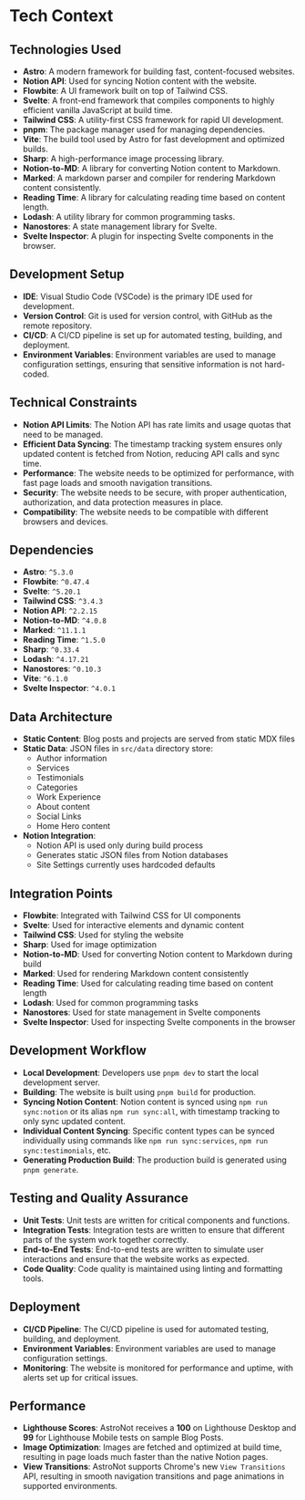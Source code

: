 # Tech Context

## Technologies Used
- **Astro**: A modern framework for building fast, content-focused websites.
- **Notion API**: Used for syncing Notion content with the website.
- **Flowbite**: A UI framework built on top of Tailwind CSS.
- **Svelte**: A front-end framework that compiles components to highly efficient vanilla JavaScript at build time.
- **Tailwind CSS**: A utility-first CSS framework for rapid UI development.
- **pnpm**: The package manager used for managing dependencies.
- **Vite**: The build tool used by Astro for fast development and optimized builds.
- **Sharp**: A high-performance image processing library.
- **Notion-to-MD**: A library for converting Notion content to Markdown.
- **Marked**: A markdown parser and compiler for rendering Markdown content consistently.
- **Reading Time**: A library for calculating reading time based on content length.
- **Lodash**: A utility library for common programming tasks.
- **Nanostores**: A state management library for Svelte.
- **Svelte Inspector**: A plugin for inspecting Svelte components in the browser.

## Development Setup
- **IDE**: Visual Studio Code (VSCode) is the primary IDE used for development.
- **Version Control**: Git is used for version control, with GitHub as the remote repository.
- **CI/CD**: A CI/CD pipeline is set up for automated testing, building, and deployment.
- **Environment Variables**: Environment variables are used to manage configuration settings, ensuring that sensitive information is not hard-coded.

## Technical Constraints
- **Notion API Limits**: The Notion API has rate limits and usage quotas that need to be managed.
- **Efficient Data Syncing**: The timestamp tracking system ensures only updated content is fetched from Notion, reducing API calls and sync time.
- **Performance**: The website needs to be optimized for performance, with fast page loads and smooth navigation transitions.
- **Security**: The website needs to be secure, with proper authentication, authorization, and data protection measures in place.
- **Compatibility**: The website needs to be compatible with different browsers and devices.

## Dependencies
- **Astro**: `^5.3.0`
- **Flowbite**: `^0.47.4`
- **Svelte**: `^5.20.1`
- **Tailwind CSS**: `^3.4.3`
- **Notion API**: `^2.2.15`
- **Notion-to-MD**: `^4.0.8`
- **Marked**: `^11.1.1`
- **Reading Time**: `^1.5.0`
- **Sharp**: `^0.33.4`
- **Lodash**: `^4.17.21`
- **Nanostores**: `^0.10.3`
- **Vite**: `^6.1.0`
- **Svelte Inspector**: `^4.0.1`

## Data Architecture
- **Static Content**: Blog posts and projects are served from static MDX files
- **Static Data**: JSON files in `src/data` directory store:
  - Author information
  - Services
  - Testimonials
  - Categories
  - Work Experience
  - About content
  - Social Links
  - Home Hero content
- **Notion Integration**:
  - Notion API is used only during build process
  - Generates static JSON files from Notion databases
  - Site Settings currently uses hardcoded defaults

## Integration Points
- **Flowbite**: Integrated with Tailwind CSS for UI components
- **Svelte**: Used for interactive elements and dynamic content
- **Tailwind CSS**: Used for styling the website
- **Sharp**: Used for image optimization
- **Notion-to-MD**: Used for converting Notion content to Markdown during build
- **Marked**: Used for rendering Markdown content consistently
- **Reading Time**: Used for calculating reading time based on content length
- **Lodash**: Used for common programming tasks
- **Nanostores**: Used for state management in Svelte components
- **Svelte Inspector**: Used for inspecting Svelte components in the browser

## Development Workflow
- **Local Development**: Developers use `pnpm dev` to start the local development server.
- **Building**: The website is built using `pnpm build` for production.
- **Syncing Notion Content**: Notion content is synced using `npm run sync:notion` or its alias `npm run sync:all`, with timestamp tracking to only sync updated content.
- **Individual Content Syncing**: Specific content types can be synced individually using commands like `npm run sync:services`, `npm run sync:testimonials`, etc.
- **Generating Production Build**: The production build is generated using `pnpm generate`.

## Testing and Quality Assurance
- **Unit Tests**: Unit tests are written for critical components and functions.
- **Integration Tests**: Integration tests are written to ensure that different parts of the system work together correctly.
- **End-to-End Tests**: End-to-end tests are written to simulate user interactions and ensure that the website works as expected.
- **Code Quality**: Code quality is maintained using linting and formatting tools.

## Deployment
- **CI/CD Pipeline**: The CI/CD pipeline is used for automated testing, building, and deployment.
- **Environment Variables**: Environment variables are used to manage configuration settings.
- **Monitoring**: The website is monitored for performance and uptime, with alerts set up for critical issues.

## Performance
- **Lighthouse Scores**: AstroNot receives a **100** on Lighthouse Desktop and **99** for Lighthouse Mobile tests on sample Blog Posts.
- **Image Optimization**: Images are fetched and optimized at build time, resulting in page loads much faster than the native Notion pages.
- **View Transitions**: AstroNot supports Chrome's new `View Transitions` API, resulting in smooth navigation transitions and page animations in supported environments.
